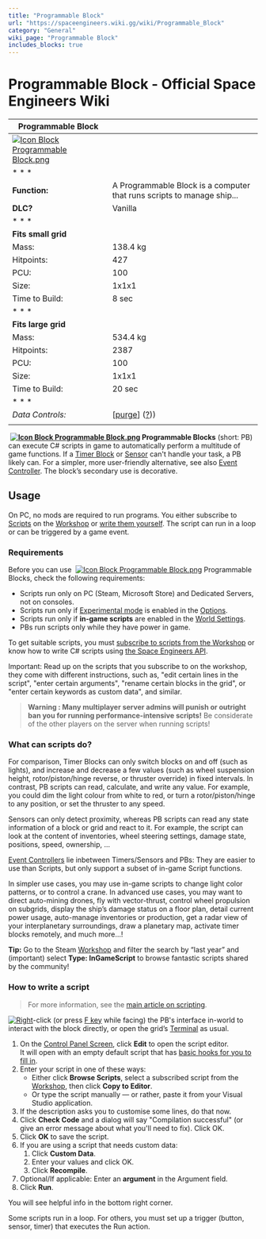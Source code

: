 ```yaml
---
title: "Programmable Block"
url: "https://spaceengineers.wiki.gg/wiki/Programmable_Block"
category: "General"
wiki_page: "Programmable Block"
includes_blocks: true
---
```


# Programmable Block - Official Space Engineers Wiki

| Programmable Block |     |
| --- | --- |
| [![Icon Block Programmable Block.png](https://spaceengineers.wiki.gg/images/Icon_Block_Programmable_Block.png?9d067f)](https://spaceengineers.wiki.gg/wiki/File:Icon_Block_Programmable_Block.png) |     |
| * * * |     |
| **Function:** | A Programmable Block is a computer that runs scripts to manage ship... |
| **DLC?** | Vanilla |
| * * * |     |
| **Fits small grid** |     |
| Mass: | 138.4 kg |
| Hitpoints: | 427 |
| PCU: | 100 |
| Size: | 1x1x1 |
| Time to Build: | 8 sec |
| * * * |     |
| **Fits large grid** |     |
| Mass: | 534.4 kg |
| Hitpoints: | 2387 |
| PCU: | 100 |
| Size: | 1x1x1 |
| Time to Build: | 20 sec |
| * * * |     |
| _Data Controls:_ | \[[purge](https://spaceengineers.wiki.gg/wiki/Programmable_Block?action=purge)\] ([?](https://spaceengineers.wiki.gg/wiki/Template:Info_Block))) |
|     |     |

 **[![Icon Block Programmable Block.png](https://spaceengineers.wiki.gg/images/thumb/Icon_Block_Programmable_Block.png/21px-Icon_Block_Programmable_Block.png?9d067f)](https://spaceengineers.wiki.gg/wiki/Programmable_Block "Programmable Block") Programmable Blocks** (short: PB) can execute C# scripts in game to automatically perform a multitude of game functions. If a [Timer Block](https://spaceengineers.wiki.gg/wiki/Timer_Block "Timer Block") or [Sensor](https://spaceengineers.wiki.gg/wiki/Sensor "Sensor") can't handle your task, a PB likely can. For a simpler, more user-friendly alternative, see also [Event Controller](https://spaceengineers.wiki.gg/wiki/Event_Controller "Event Controller"). The block’s secondary use is decorative.

## Usage

On PC, no mods are required to run programs. You either subscribe to [Scripts](https://spaceengineers.wiki.gg/wiki/Scripts "Scripts") on the [Workshop](https://spaceengineers.wiki.gg/wiki/Workshop "Workshop") or [write them yourself](https://spaceengineers.wiki.gg/wiki/Scripting "Scripting"). The script can run in a loop or can be triggered by a game event.

### Requirements

Before you can use  [![Icon Block Programmable Block.png](https://spaceengineers.wiki.gg/images/thumb/Icon_Block_Programmable_Block.png/21px-Icon_Block_Programmable_Block.png?9d067f)](https://spaceengineers.wiki.gg/wiki/Programmable_Block "Programmable Block") Programmable Blocks, check the following requirements:

*   Scripts run only on PC (Steam, Microsoft Store) and Dedicated Servers, not on consoles.
*   Scripts run only if [Experimental mode](https://spaceengineers.wiki.gg/wiki/Experimental_mode "Experimental mode") is enabled in the [Options](https://spaceengineers.wiki.gg/wiki/Options "Options").
*   Scripts run only if **in-game scripts** are enabled in the [World Settings](https://spaceengineers.wiki.gg/wiki/World_Settings "World Settings").
*   PBs run scripts only while they have power in game.

To get suitable scripts, you must [subscribe to scripts from the Workshop](https://spaceengineers.wiki.gg/wiki/Workshop "Workshop") or know how to write C# scripts using [the Space Engineers API](https://github.com/malware-dev/MDK-SE/wiki/Api-Index).

Important: Read up on the scripts that you subscribe to on the workshop, they come with different instructions, such as, "edit certain lines in the script", "enter certain arguments", "rename certain blocks in the grid", or "enter certain keywords as custom data", and similar.

> **Warning : Many multiplayer server admins will punish or outright ban you for running performance-intensive scripts!** Be considerate of the other players on the server when running scripts!

### What can scripts do?

For comparison, Timer Blocks can only switch blocks on and off (such as lights), and increase and decrease a few values (such as wheel suspension height, rotor/piston/hinge reverse, or thruster override) in fixed intervals. In contrast, PB scripts can read, calculate, and write any value. For example, you could dim the light colour from white to red, or turn a rotor/piston/hinge to any position, or set the thruster to any speed.

Sensors can only detect proximity, whereas PB scripts can read any state information of a block or grid and react to it. For example, the script can look at the content of inventories, wheel steering settings, damage state, positions, speed, ownership, ...

[Event Controllers](https://spaceengineers.wiki.gg/wiki/Event_Controller "Event Controller") lie inbetween Timers/Sensors and PBs: They are easier to use than Scripts, but only support a subset of in-game Script functions.

In simpler use cases, you may use in-game scripts to change light color patterns, or to control a crane. In advanced use cases, you may want to direct auto-mining drones, fly with vector-thrust, control wheel propulsion on subgrids, display the ship’s damage status on a floor plan, detail current power usage, auto-manage inventories or production, get a radar view of your interplanetary surroundings, draw a planetary map, activate timer blocks remotely, and much more…!

**Tip:** Go to the Steam [Workshop](https://spaceengineers.wiki.gg/wiki/Workshop "Workshop") and filter the search by “last year” and (important) select **Type: InGameScript** to browse fantastic scripts shared by the community!

### How to write a script

> For more information, see the [main article on scripting](https://spaceengineers.wiki.gg/wiki/Scripting "Scripting").

[![Right](https://commons.wiki.gg/images/thumb/Keyboard_White_Mouse_Right.png/20px-Keyboard_White_Mouse_Right.png?3581de)](https://spaceengineers.wiki.gg/wiki/File:Keyboard_White_Mouse_Right.png "Right")\-click (or press [F key](https://spaceengineers.wiki.gg/wiki/Key_Bindings "Key Bindings") while facing) the PB's interface in-world to interact with the block directly, or open the grid’s [Terminal](https://spaceengineers.wiki.gg/wiki/Terminal "Terminal") as usual.

1.  On the [Control Panel Screen](https://spaceengineers.wiki.gg/wiki/Control_Panel_Screen "Control Panel Screen"), click **Edit** to open the script editor.  
    It will open with an empty default script that has [basic hooks for you to fill in](https://spaceengineers.wiki.gg/wiki/Scripting "Scripting").
2.  Enter your script in one of these ways:
    *   Either click **Browse Scripts**, select a subscribed script from the [Workshop](https://spaceengineers.wiki.gg/wiki/Workshop "Workshop"), then click **Copy to Editor**.
    *   Or type the script manually — or rather, paste it from your Visual Studio application.
3.  If the description asks you to customise some lines, do that now.
4.  Click **Check Code** and a dialog will say "Compilation successful" (or give an error message about what you'll need to fix). Click OK.
5.  Click **OK** to save the script.
6.  If you are using a script that needs custom data:
    1.  Click **Custom Data**.
    2.  Enter your values and click OK.
    3.  Click **Recompile**.
7.  Optional/If applicable: Enter an **argument** in the Argument field.
8.  Click **Run**.

You will see helpful info in the bottom right corner.

Some scripts run in a loop. For others, you must set up a trigger (button, sensor, timer) that executes the Run action.
